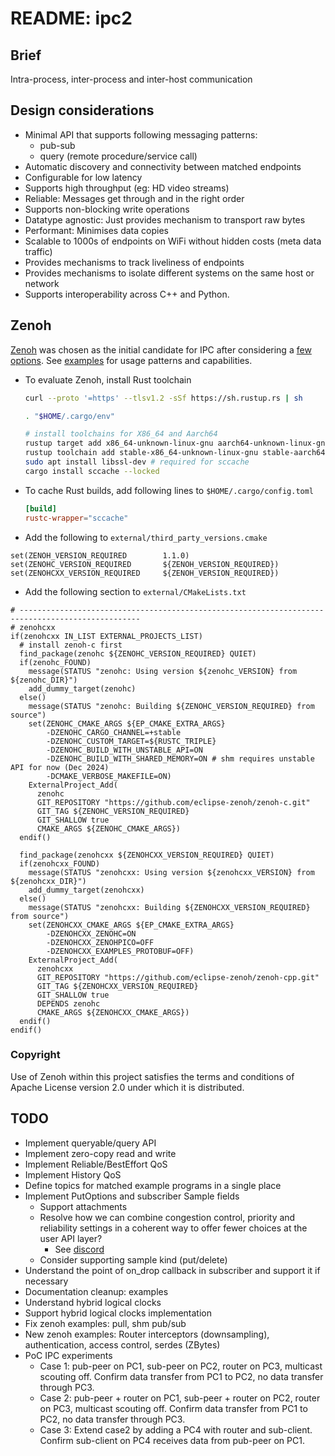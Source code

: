# README: ipc2

## Brief

Intra-process, inter-process and inter-host communication

## Design considerations

- Minimal API that supports following messaging patterns:
  - pub-sub
  - query (remote procedure/service call)
- Automatic discovery and connectivity between matched endpoints
- Configurable for low latency
- Supports high throughput (eg: HD video streams)
- Reliable: Messages get through and in the right order
- Supports non-blocking write operations
- Datatype agnostic: Just provides mechanism to transport raw bytes
- Performant: Minimises data copies
- Scalable to 1000s of endpoints on WiFi without hidden costs (meta data traffic)
- Provides mechanisms to track liveliness of endpoints
- Provides mechanisms to isolate different systems on the same host or network
- Supports interoperability across C++ and Python.

## Zenoh

[Zenoh](https://zenoh.io/docs/overview/what-is-zenoh/) was chosen as the initial candidate for IPC 
after considering a [few options](../../common/ipc/docs/ipc_options.md). 
See [examples](./examples/README.md) for usage patterns and capabilities.

- To evaluate Zenoh, install Rust toolchain

  ```bash
  curl --proto '=https' --tlsv1.2 -sSf https://sh.rustup.rs | sh

  . "$HOME/.cargo/env"

  # install toolchains for X86_64 and Aarch64
  rustup target add x86_64-unknown-linux-gnu aarch64-unknown-linux-gnu
  rustup toolchain add stable-x86_64-unknown-linux-gnu stable-aarch64-unknown-linux-gnu
  sudo apt install libssl-dev # required for sccache
  cargo install sccache --locked
  ```

- To cache Rust builds, add following lines to `$HOME/.cargo/config.toml`

  ```toml
  [build]
  rustc-wrapper="sccache"
  ```
- Add the following to `external/third_party_versions.cmake`

```
set(ZENOH_VERSION_REQUIRED        1.1.0)
set(ZENOHC_VERSION_REQUIRED       ${ZENOH_VERSION_REQUIRED})
set(ZENOHCXX_VERSION_REQUIRED     ${ZENOH_VERSION_REQUIRED})
```

- Add the following section to `external/CMakeLists.txt`

```
# -------------------------------------------------------------------------------------------------
# zenohcxx
if(zenohcxx IN_LIST EXTERNAL_PROJECTS_LIST)
  # install zenoh-c first
  find_package(zenohc ${ZENOHC_VERSION_REQUIRED} QUIET)
  if(zenohc_FOUND)
    message(STATUS "zenohc: Using version ${zenohc_VERSION} from ${zenohc_DIR}")
    add_dummy_target(zenohc)
  else()
    message(STATUS "zenohc: Building ${ZENOHC_VERSION_REQUIRED} from source")
    set(ZENOHC_CMAKE_ARGS ${EP_CMAKE_EXTRA_ARGS} 
        -DZENOHC_CARGO_CHANNEL=+stable
        -DZENOHC_CUSTOM_TARGET=${RUSTC_TRIPLE}
        -DZENOHC_BUILD_WITH_UNSTABLE_API=ON
        -DZENOHC_BUILD_WITH_SHARED_MEMORY=ON # shm requires unstable API for now (Dec 2024)
        -DCMAKE_VERBOSE_MAKEFILE=ON)
    ExternalProject_Add(
      zenohc
      GIT_REPOSITORY "https://github.com/eclipse-zenoh/zenoh-c.git"
      GIT_TAG ${ZENOHC_VERSION_REQUIRED}
      GIT_SHALLOW true
      CMAKE_ARGS ${ZENOHC_CMAKE_ARGS})
  endif()

  find_package(zenohcxx ${ZENOHCXX_VERSION_REQUIRED} QUIET)
  if(zenohcxx_FOUND)
    message(STATUS "zenohcxx: Using version ${zenohcxx_VERSION} from ${zenohcxx_DIR}")
    add_dummy_target(zenohcxx)
  else()
    message(STATUS "zenohcxx: Building ${ZENOHCXX_VERSION_REQUIRED} from source")
    set(ZENOHCXX_CMAKE_ARGS ${EP_CMAKE_EXTRA_ARGS} 
        -DZENOHCXX_ZENOHC=ON 
        -DZENOHCXX_ZENOHPICO=OFF
        -DZENOHCXX_EXAMPLES_PROTOBUF=OFF)
    ExternalProject_Add(
      zenohcxx
      GIT_REPOSITORY "https://github.com/eclipse-zenoh/zenoh-cpp.git"
      GIT_TAG ${ZENOHCXX_VERSION_REQUIRED}
      GIT_SHALLOW true
      DEPENDS zenohc
      CMAKE_ARGS ${ZENOHCXX_CMAKE_ARGS})
  endif()
endif()
```

### Copyright

Use of Zenoh within this project satisfies the terms and conditions of Apache License version 2.0 under which it is distributed.

## TODO

- Implement queryable/query API
- Implement zero-copy read and write
- Implement Reliable/BestEffort QoS
- Implement History QoS
- Define topics for matched example programs in a single place
- Implement PutOptions and subscriber Sample fields
  - Support attachments
  - Resolve how we can combine congestion control, priority and reliability settings in a coherent way to offer fewer choices at the user API layer?
    - See [discord](https://discord.com/channels/914168414178779197/940584045287460885/1311629493445853206)
  - Consider supporting sample kind (put/delete)
- Understand the point of on_drop callback in subscriber and support it if necessary
- Documentation cleanup: examples
- Understand hybrid logical clocks
- Support hybrid logical clocks implementation
- Fix zenoh examples: pull, shm pub/sub
- New zenoh examples: Router interceptors (downsampling), authentication, access control, serdes (ZBytes)
- PoC IPC experiments
  - Case 1: pub-peer on PC1, sub-peer on PC2, router on PC3, multicast scouting off. Confirm data transfer from PC1 to PC2, no data transfer through PC3.
  - Case 2: pub-peer + router on PC1, sub-peer + router on PC2, router on PC3, multicast scouting off. Confirm data transfer from PC1 to PC2, no data transfer through PC3.
  - Case 3: Extend case2 by adding a PC4 with router and sub-client. Confirm sub-client on PC4 receives data from pub-peer on PC1.
